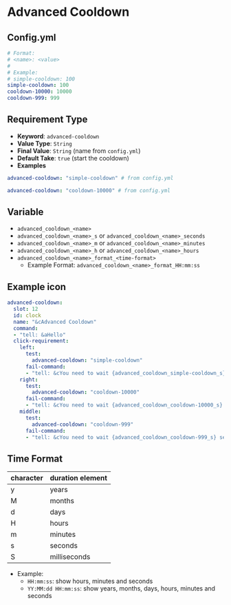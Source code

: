 # Advanced Cooldown
## Config.yml
```yaml
# Format: 
# <name>: <value>
# 
# Example:
# simple-cooldown: 100
simple-cooldown: 100
cooldown-10000: 10000
cooldown-999: 999
```
## Requirement Type
* **Keyword**: `advanced-cooldown`
* **Value Type**: `String`
* **Final Value**: `String` (name from `config.yml`)
* **Default Take**: `true` (start the cooldown)
* **Examples**
```yaml
advanced-cooldown: "simple-cooldown" # from config.yml

advanced-cooldown: "cooldown-10000" # from config.yml
```
## Variable
* `advanced_cooldown_<name>`
* `advanced_cooldown_<name>_s` or `advanced_cooldown_<name>_seconds`
* `advanced_cooldown_<name>_m` or `advanced_cooldown_<name>_minutes`
* `advanced_cooldown_<name>_h` or `advanced_cooldown_<name>_hours`
* `advanced_cooldown_<name>_format_<time-format>`
  * Example Format: `advanced_cooldown_<name>_format_HH:mm:ss`
## Example icon
```yaml
advanced-cooldown:
  slot: 12
  id: clock
  name: "&cAdvanced Cooldown"
  command:
  - "tell: &aHello"
  click-requirement:
    left:
      test:
        advanced-cooldown: "simple-cooldown"
      fail-command:
      - "tell: &cYou need to wait {advanced_cooldown_simple-cooldown_s} seconds"
    right:
      test:
        advanced-cooldown: "cooldown-10000"
      fail-command:
      - "tell: &cYou need to wait {advanced_cooldown_cooldown-10000_s} seconds"
    middle:
      test:
        advanced-cooldown: "cooldown-999"
      fail-command:
      - "tell: &cYou need to wait {advanced_cooldown_cooldown-999_s} seconds"
```
## Time Format
| character | duration element |
| --- | --- |
| y | years |
| M | months |
| d | days |
| H | hours |
| m | minutes |
| s | seconds |
| S | milliseconds |
* Example:
  * `HH:mm:ss`: show hours, minutes and seconds
  * `YY:MM:dd HH:mm:ss`: show years, months, days, hours, minutes and seconds

